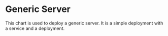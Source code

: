 # Generic Server

This chart is used to deploy a generic server. It is a simple deployment with a service and a deployment.
